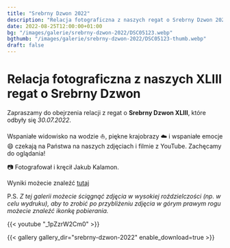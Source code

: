 ```yaml
---
title: "Srebrny Dzwon 2022"
description: "Relacja fotograficzna z naszych regat o Srebrny Dzwon 2022"
date: 2022-08-25T12:00:00+01:00
bg: "/images/galerie/srebrny-dzwon-2022/DSC05123.webp"
bgthumb: "/images/galerie/srebrny-dzwon-2022/DSC05123-thumb.webp"
draft: false
---
```



# Relacja fotograficzna z naszych XLIII  regat o Srebrny Dzwon

Zapraszamy do obejrzenia relacji z regat o **Srebrny Dzwon XLIII**, które odbyły się *30.07.2022*. 

Wspaniałe widowisko na wodzie ⛵, piękne krajobrazy ☁️ i wspaniałe emocje 😄 czekają na Państwa na naszych zdjęciach i filmie z YouTube. Zachęcamy do oglądania!

📷 Fotografował i kręcił Jakub Kalamon.

Wyniki możecie znaleźć [tutaj](/aktualnosci/xliii-regaty-o-srebrny-dzwon-wyniki/)


P.S. *Z tej galerii możecie ściągnąć zdjęcia w wysokiej roździelczości (np. w celu wydruku), aby to zrobić po przybliżeniu zdjęcia w górym prawym rogu możecie znaleźć ikonkę pobierania.*

{{< youtube "_1pZzrW2Cm0" >}}


{{< gallery gallery_dir="srebrny-dzwon-2022" enable_download=true >}}